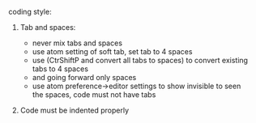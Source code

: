 coding style:
1. Tab and spaces:
    - never mix tabs and spaces
    - use atom setting of soft tab, set tab to 4 spaces
    - use (CtrShiftP and convert all tabs to spaces) to convert existing
        tabs to 4 spaces
    - and going forward only spaces
    - use atom preference->editor settings to show invisible to seen   
        the spaces, code must not have tabs

2. Code must be indented properly

